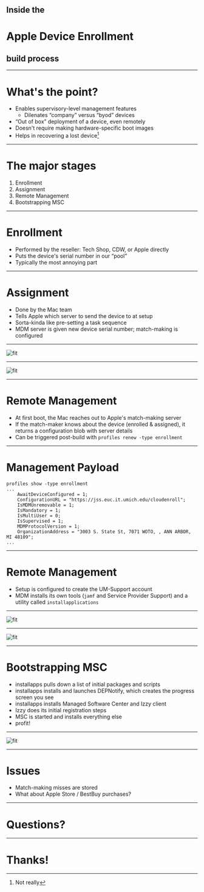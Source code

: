 ## Inside the
# Apple Device Enrollment
## build process

---

# What's the point?

* Enables supervisory-level management features
  * Dilenates “company” versus “byod” devices
* “Out of box” deployment of a device, even remotely
* Doesn't require making hardware-specific boot images
* Helps in recovering a lost device[^1]

[^1]: Not really

---

# The major stages

1. Enrollment
1. Assignment
1. Remote Management
1. Bootstrapping MSC

---

# Enrollment

* Performed by the reseller: Tech Shop, CDW, or Apple directly
* Puts the device's serial number in our “pool”
* Typically the most annoying part

---

# Assignment

* Done by the Mac team
* Tells Apple which server to send the device to at setup
* Sorta-kinda like pre-setting a task sequence
* MDM server is given new device serial number; match-making is configured

---
![fit](assigning-a-device-1.png)

---
![fit](assigning-a-device-2.png)

---

# Remote Management

* At first boot, the Mac reaches out to Apple's match-making server
* If the match-maker knows about the device (enrolled & assigned), it returns a configuration blob with server details
* Can be triggered post-build with
`profiles renew -type enrollment`

---

# Management Payload

```
profiles show -type enrollment
...
    AwaitDeviceConfigured = 1;
    ConfigurationURL = "https://jss.euc.it.umich.edu/cloudenroll";
    IsMDMUnremovable = 1;
    IsMandatory = 1;
    IsMultiUser = 0;
    IsSupervised = 1;
    MDMProtocolVersion = 1;
    OrganizationAddress = "3003 S. State St, 7071 WOTO, , ANN ARBOR, MI 48109";
...
```
---

# Remote Management

* Setup is configured to create the UM-Support account
* MDM installs its own tools (`jamf` and Service Provider Support) and a utility called `installapplications`

---
![fit](prestage.png)

---
![fit](installapps.png)

---


# Bootstrapping MSC

* installapps pulls down a list of initial packages and scripts
* installapps installs and launches DEPNotify, which creates the progress screen you see
* installapps installs Managed Software Center and Izzy client
* Izzy does its initial registration steps
* MSC is started and installs everything else
* profit!

---
![fit](installapps-json.png)

---


# Issues

* Match-making misses are stored
* What about Apple Store / BestBuy purchases?

---

# Questions?

---

# Thanks!

